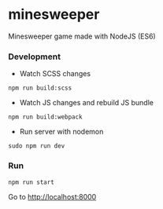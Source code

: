 # minesweeper
Minesweeper game made with NodeJS (ES6)

### Development

- Watch SCSS changes

`npm run build:scss`

- Watch JS changes and rebuild JS bundle

`npm run build:webpack`

- Run server with nodemon

`sudo npm run dev`

### Run

`npm run start`

Go to [http://localhost:8000](http://localhost:8000)

